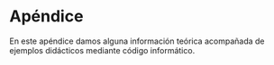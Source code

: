 # Apéndice

En este apéndice damos alguna información teórica acompañada de ejemplos didácticos mediante código informático.